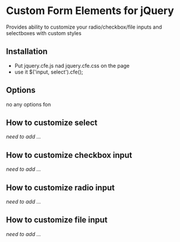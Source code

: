 Custom Form Elements for jQuery
===

Provides ability to customize your radio/checkbox/file inputs and selectboxes with custom styles

Installation
---

* Put jquery.cfe.js nad jquery.cfe.css on the page
* use it
    $('input, select').cfe();


Options
---

no any options fon

How to customize select
---

_need to add ..._

How to customize checkbox input
---

_need to add ..._

How to customize radio input
---

_need to add ..._

How to customize file input
---

_need to add ..._